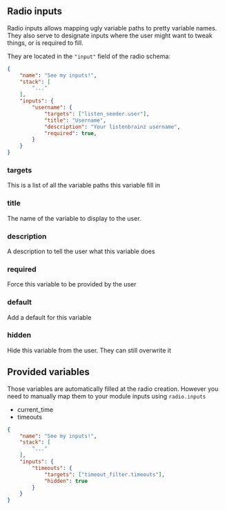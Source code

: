 ## Radio inputs

Radio inputs allows mapping ugly variable paths to pretty variable names. 
They also serve to designate inputs where the user might want to tweak things, or is required to fill.

They are located in the `"input"` field of the radio schema:

```json
{
    "name": "See my inputs!",
    "stack": [
        "..."
    ],
    "inputs": {
        "username": {
            "targets": ["listen_seeder.user"],
            "title": "Username",
            "description": "Your listenbrainz username",
            "required": true,
        }
    }
}
```

### targets

This is a list of all the variable paths this variable fill in

### title

The name of the variable to display to the user.

### description

A description to tell the user what this variable does

### required

Force this variable to be provided by the user

### default

Add a default for this variable

### hidden

Hide this variable from the user. They can still overwrite it

## Provided variables

Those variables are automatically filled at the radio creation. However you need to manually map them to your module inputs using `radio.inputs`

- current_time
- timeouts

```json
{
    "name": "See my inputs!",
    "stack": [
        "..."
    ],
    "inputs": {
        "timeouts": {
            "targets": ["timeout_filter.timeouts"],
            "hidden": true
        }
    }
}
```
